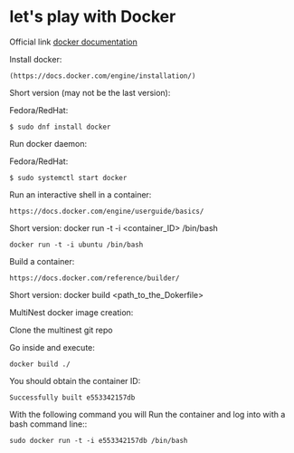 # let's play with Docker

Official link [docker documentation](https://docs.docker.com/)

Install docker:

	(https://docs.docker.com/engine/installation/)

Short version (may not be the last version):

  Fedora/RedHat:

	$ sudo dnf install docker

Run docker daemon:

  Fedora/RedHat:

	$ sudo systemctl start docker

Run an interactive shell in a container:

	https://docs.docker.com/engine/userguide/basics/

Short version:
	docker run -t -i <container_ID> /bin/bash

	docker run -t -i ubuntu /bin/bash

Build a container:

	https://docs.docker.com/reference/builder/

Short version:
	docker build <path_to_the_Dokerfile>

MultiNest docker image creation:

Clone the multinest git repo

Go inside and execute:

	docker build ./

You should obtain the container ID:

	Successfully built e553342157db

With the following command you will Run the container and log into with a bash command line::

	sudo docker run -t -i e553342157db /bin/bash 
